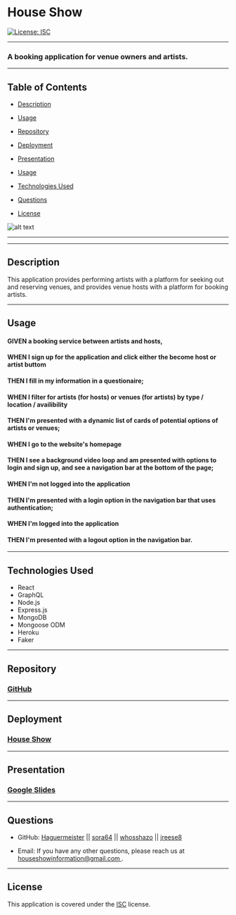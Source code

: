 # House Show

[![License: ISC](https://img.shields.io/badge/License-ISC-blue.svg)](https://opensource.org/licenses/ISC)

---

### A booking application for venue owners and artists.

---

## Table of Contents

- [Description](#description)

- [Usage](#usage)

- [Repository](#repository)

- [Deployment](#deployment)

- [Presentation](#presentation)

- [Usage](#usage)

- [Technologies Used](#technologies-used)

- [Questions](#questions)

- [License](#license)

![alt text](/public/images/ScreenShot.png)

---

<!-- ## User Story :

---

#### AS AN aspiring musician or venue owner

#### I WANT AN application to provide me an intuitive mobile user interface for booking artists or reserving venues

#### SO THAT I can show case my talents and or attract customers to me space -->

---

## Description

This application provides performing artists with a platform for seeking out and reserving venues, and provides venue hosts with a platform for booking artists.

---

## Usage

#### GIVEN a booking service between artists and hosts,

#### WHEN I sign up for the application and click either the become host or artist buttom

#### THEN I fill in my information in a questionaire;

#### WHEN I filter for artists (for hosts) or venues (for artists) by type / location / availibility

#### THEN I'm presented with a dynamic list of cards of potential options of artists or venues;

<!-- #### WHEN I check out

#### THEN I confirm dates, artist/venue and continue with stripe deposit. -->

#### WHEN I go to the website's homepage

#### THEN I see a background video loop and am presented with options to login and sign up, and see a navigation bar at the bottom of the page;

#### WHEN I'm not logged into the application

#### THEN I'm presented with a login option in the navigation bar that uses authentication;

#### WHEN I'm logged into the application

#### THEN I'm presented with a logout option in the navigation bar.

---

## Technologies Used

- React
- GraphQL
- Node.js
- Express.js
- MongoDB
- Mongoose ODM
- Heroku
- Faker

---

## Repository

### [GitHub](https://github.com/Haguermeister/House-show)

<!-- ## Webpage Link : https://houseshownow.com -->

---

## Deployment

### [House Show](https://house-show.herokuapp.com/)

---

## Presentation

### [Google Slides](https://docs.google.com/presentation/d/1JnMvJOU8otgqiLw-s8nGMdICkh52yot_uD2qQHlBkI0/edit?usp=sharing)

---

## Questions

- GitHub: [Haguermeister](https://github.com/Haguermeister) || [sora64](https://github.com/sora64/) || [whosshazo](https://github.com/whosshazo) || [jreese8](https://github.com/jreese8)

- Email: If you have any other questions, please reach us at [houseshowinformation@gmail.com
  ](mailto:houseshowinformation@gmail.com).

---

## License

This application is covered under the [ISC](https://opensource.org/licenses/ISC) license.
